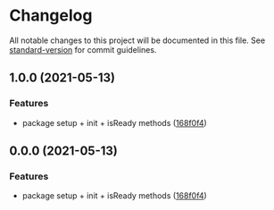 # Changelog

All notable changes to this project will be documented in this file. See [standard-version](https://github.com/conventional-changelog/standard-version) for commit guidelines.

## 1.0.0 (2021-05-13)


### Features

* package setup + init + isReady methods ([168f0f4](https://github.com/hotjar/hotjar-js/commit/168f0f4ddc5e6fcf089e7bc03c5eac20a074a31f))

## 0.0.0 (2021-05-13)


### Features

* package setup + init + isReady methods ([168f0f4](https://github.com/hotjar/hotjar-js/commit/168f0f4ddc5e6fcf089e7bc03c5eac20a074a31f))
